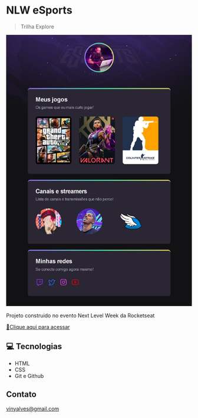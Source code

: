 # NLW eSports 

> Trilha Explore

![preview](.github/preview.png)

Projeto construido no evento Next Level Week da Rocketseat

[🔗Clique aqui para acessar](https://viny9j.github.io/nlw-esports-explore)

## 💻 Tecnologias

- HTML
- CSS
- Git e Github

## Contato

vinyalves@gmail.com

